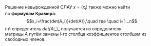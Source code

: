 Решение невырожденной СЛАУ $x=(x_i)$ также можно найти по **формулам Крамера**:$$x_i=\frac{det(A_i)}{det(A)},\quad где \quad i=1...n$$$i$-й определитель _det(Ai__)_ получается из определителя матрицы _A_ путём замены _i_-го столбца коэффициентов столбцом из свободных членов.